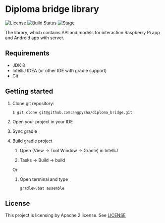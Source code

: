 # Diploma bridge library

[![License](https://img.shields.io/badge/License-Apache%202.0-orange.svg)](https://opensource.org/licenses/Apache-2.0) 
[![Build Status](https://travis-ci.org/angpysha/diploma_bridge.svg?branch=master)](https://travis-ci.org/angpysha/diploma_bridge)
[![Stage](https://img.shields.io/badge/stage-alpha-red.svg)](https://github.com/angpysha/diploma_bridge)

The library, which contains API and models for interaction Raspberry Pi app 
and Android app with server.

## Requirements

- JDK 8
- IntelliJ IDEA (or other IDE with gradle support)
- Git

## Getting started

1. Clone git repository:

    ``$ git clone git@github.com:angpysha/diploma_bridge.git``

2. Open your project in your IDE

3. Sync gradle

4. Build gradle project 

    1. Open (View -> Tool Window -> Gradle) in IntelliJ 
    
    2. Tasks -> Build -> build
    
    Or
    
    1. Open terminal and type
    
        ``gradlew.bat assemble``
        

## License

This project is licensing by Apache 2 license. See [LICENSE](https://github.com/angpysha/diploma_bridge/blob/master/LICENSE)
